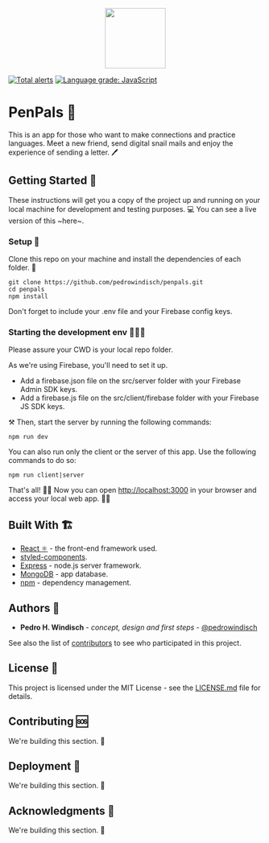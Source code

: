 <p align="center">
  <img width="120" height="120" src="https://github.com/pedrowindisch/penpals/blob/master/design/logo/icon/colored/icon.png?raw=true">
</p>

[![Total alerts](https://img.shields.io/lgtm/alerts/g/pedrowindisch/penpals.svg?logo=lgtm&logoWidth=18)](https://lgtm.com/projects/g/pedrowindisch/penpals/alerts/)
  [![Language grade: JavaScript](https://img.shields.io/lgtm/grade/javascript/g/pedrowindisch/penpals.svg?logo=lgtm&logoWidth=18)](https://lgtm.com/projects/g/pedrowindisch/penpals/context:javascript)

# PenPals 🤝

This is an app for those who want to make connections and practice languages. Meet a new friend, send digital snail mails and enjoy the experience of sending a letter. 🖊️   

## Getting Started 🏁

These instructions will get you a copy of the project up and running on your local machine for development and testing purposes. 💻 You can see a live version of this ~here~.

### Setup 🧬

Clone this repo on your machine and install the dependencies of each folder.  🧪

```
git clone https://github.com/pedrowindisch/penpals.git
cd penpals
npm install
```

Don't forget to include your .env file and your Firebase config keys.

### Starting the development env 👩🏻‍💻

Please assure your CWD is your local repo folder. 

As we're using Firebase, you'll need to set it up. 
- Add a firebase.json file on the src/server folder with your Firebase Admin SDK keys.
- Add a firebase.js file on the src/client/firebase folder with your Firebase JS SDK keys.

⚒ Then, start the server by running the following commands:

```
npm run dev 
```

You can also run only the client or the server of this app. Use the following commands to do so:

```
npm run client|server 
```

That's all! 💪🏽 Now you can open [http://localhost:3000](http://localhost:3000) in your browser and access your local web app. 👏🏽

## Built With 🏗

* [React ⚛️](https://reactjs.org/docs/getting-started.html) - the front-end framework used. 
* [styled-components](https://styled-components.com/).
* [Express](https://expressjs.com/en/starter/installing.html) - node.js server framework.
* [MongoDB](https://docs.mongodb.com/manual/) - app database.
* [npm](https://maven.apache.org/) - dependency management.


## Authors 🎎

* **Pedro H. Windisch** - *concept, design and first steps* - [@pedrowindisch](https://github.com/pedrowindisch)

See also the list of [contributors](https://github.com/pedrowindisch/penpals/contributors) to see who participated in this project.

## License 📑

This project is licensed under the MIT License - see the [LICENSE.md](LICENSE.md) file for details.

## Contributing 🆘

We're building this section. 🚧

## Deployment 💾

We're building this section. 🚧

## Acknowledgments 🎉

We're building this section. 🚧
